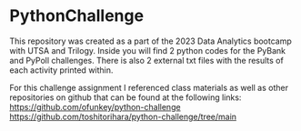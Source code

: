 # PythonChallenge

This repository was created as a part of the 2023 Data Analytics bootcamp with UTSA and Trilogy. Inside you will find 2 python codes for the PyBank and PyPoll challenges. There is also 2 external txt files with the results of each activity printed within.

For this challenge assignment I referenced class materials as well as other repositories on github that can be found at the following links:
https://github.com/ofunkey/python-challenge
https://github.com/toshitorihara/python-challenge/tree/main
